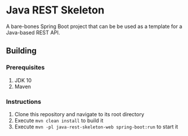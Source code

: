 # Java REST Skeleton
A bare-bones Spring Boot project that can be be used as a template for a Java-based REST API.

## Building
### Prerequisites
1. JDK 10
2. Maven

### Instructions
1. Clone this repository and navigate to its root directory
2. Execute `mvn clean install` to build it
3. Execute `mvn -pl java-rest-skeleton-web spring-boot:run` to start it
